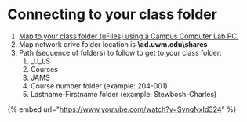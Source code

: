 # Connecting to your class folder

1. [Map to your class folder \(uFiles\) using a Campus Computer Lab PC.](https://kb.uwm.edu/uwmhd/page.php?id=57916)
2. Map network drive folder location is **\ad.uwm.edu\shares**
3. Path \(sequence of folders\) to follow to get to your class folder:
   1. \_U\_LS
   2. Courses
   3. JAMS
   4. Course number folder \(example: 204-001\)
   5. Lastname-Firstname folder \(example: Stewbosh-Charles\)

{% embed url="https://www.youtube.com/watch?v=SvnqNxId324" %}



